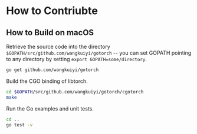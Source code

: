 # How to Contriubte

## How to Build on macOS

Retrieve the source code into the directory `$GOPATH/src/github.com/wangkuiyi/gotorch` -- you can set GOPATH pointing to any directory by setting `export GOPATH=some/directory`.

```bash
go get github.com/wangkuiyi/gotorch
```

Build the CGO binding of libtorch.

```bash
cd $GOPATH/src/github.com/wangkuiyi/gotorch/cgotorch
make
```

Run the Go examples and unit tests.

```bash
cd ..
go test -v
```
